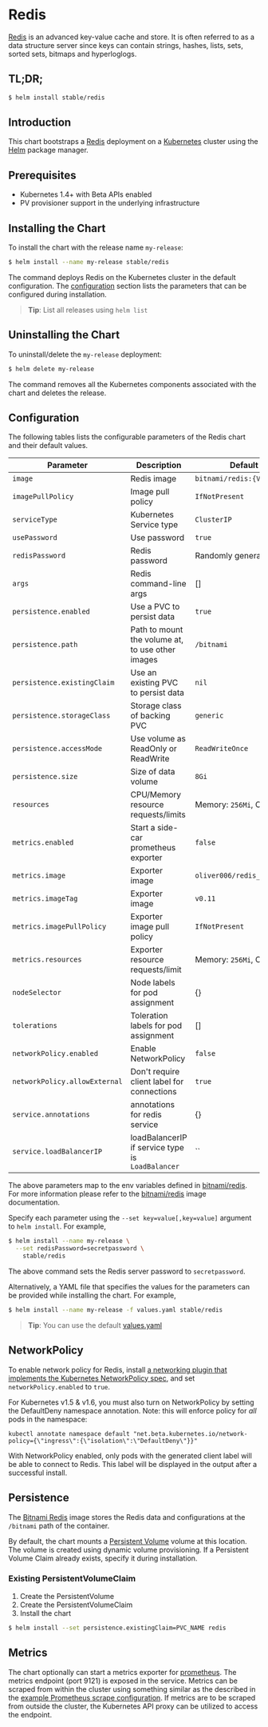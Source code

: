 # Redis

[Redis](http://redis.io/) is an advanced key-value cache and store. It is often referred to as a data structure server since keys can contain strings, hashes, lists, sets, sorted sets, bitmaps and hyperloglogs.

## TL;DR;

```bash
$ helm install stable/redis
```

## Introduction

This chart bootstraps a [Redis](https://github.com/bitnami/bitnami-docker-redis) deployment on a [Kubernetes](http://kubernetes.io) cluster using the [Helm](https://helm.sh) package manager.

## Prerequisites

- Kubernetes 1.4+ with Beta APIs enabled
- PV provisioner support in the underlying infrastructure

## Installing the Chart

To install the chart with the release name `my-release`:

```bash
$ helm install --name my-release stable/redis
```

The command deploys Redis on the Kubernetes cluster in the default configuration. The [configuration](#configuration) section lists the parameters that can be configured during installation.

> **Tip**: List all releases using `helm list`

## Uninstalling the Chart

To uninstall/delete the `my-release` deployment:

```bash
$ helm delete my-release
```

The command removes all the Kubernetes components associated with the chart and deletes the release.

## Configuration

The following tables lists the configurable parameters of the Redis chart and their default values.

|           Parameter           |                Description                       |           Default            |
|-------------------------------|--------------------------------------------------|------------------------------|
| `image`                       | Redis image                                      | `bitnami/redis:{VERSION}`    |
| `imagePullPolicy`             | Image pull policy                                | `IfNotPresent`               |
| `serviceType`                 | Kubernetes Service type                          | `ClusterIP`                  |
| `usePassword`                 | Use password                                     | `true`                       |
| `redisPassword`               | Redis password                                   | Randomly generated           |
| `args`                        | Redis command-line args                          | []                           |
| `persistence.enabled`         | Use a PVC to persist data                        | `true`                       |
| `persistence.path`            | Path to mount the volume at, to use other images | `/bitnami`                   |
| `persistence.existingClaim`   | Use an existing PVC to persist data              | `nil`                        |
| `persistence.storageClass`    | Storage class of backing PVC                     | `generic`                    |
| `persistence.accessMode`      | Use volume as ReadOnly or ReadWrite              | `ReadWriteOnce`              |
| `persistence.size`            | Size of data volume                              | `8Gi`                        |
| `resources`                   | CPU/Memory resource requests/limits              | Memory: `256Mi`, CPU: `100m` |
| `metrics.enabled`             | Start a side-car prometheus exporter             | `false`                      |
| `metrics.image`               | Exporter image                                   | `oliver006/redis_exporter`   |
| `metrics.imageTag`            | Exporter image                                   | `v0.11`                      |
| `metrics.imagePullPolicy`     | Exporter image pull policy                       | `IfNotPresent`               |
| `metrics.resources`           | Exporter resource requests/limit                 | Memory: `256Mi`, CPU: `100m` |
| `nodeSelector`                | Node labels for pod assignment                   | {}                           |
| `tolerations`                 | Toleration labels for pod assignment             | []                           |
| `networkPolicy.enabled`       | Enable NetworkPolicy                             | `false`                      |
| `networkPolicy.allowExternal` | Don't require client label for connections       | `true`                       |
| `service.annotations`         | annotations for redis service                    | {}                           |
| `service.loadBalancerIP`      | loadBalancerIP if service type is `LoadBalancer` | ``                           |

The above parameters map to the env variables defined in [bitnami/redis](http://github.com/bitnami/bitnami-docker-redis). For more information please refer to the [bitnami/redis](http://github.com/bitnami/bitnami-docker-redis) image documentation.

Specify each parameter using the `--set key=value[,key=value]` argument to `helm install`. For example,

```bash
$ helm install --name my-release \
  --set redisPassword=secretpassword \
    stable/redis
```

The above command sets the Redis server password to `secretpassword`.

Alternatively, a YAML file that specifies the values for the parameters can be provided while installing the chart. For example,

```bash
$ helm install --name my-release -f values.yaml stable/redis
```

> **Tip**: You can use the default [values.yaml](values.yaml)

## NetworkPolicy

To enable network policy for Redis, install
[a networking plugin that implements the Kubernetes NetworkPolicy spec](https://kubernetes.io/docs/tasks/administer-cluster/declare-network-policy#before-you-begin),
and set `networkPolicy.enabled` to `true`.

For Kubernetes v1.5 & v1.6, you must also turn on NetworkPolicy by setting
the DefaultDeny namespace annotation. Note: this will enforce policy for _all_ pods in the namespace:

    kubectl annotate namespace default "net.beta.kubernetes.io/network-policy={\"ingress\":{\"isolation\":\"DefaultDeny\"}}"

With NetworkPolicy enabled, only pods with the generated client label will be
able to connect to Redis. This label will be displayed in the output
after a successful install.

## Persistence

The [Bitnami Redis](https://github.com/bitnami/bitnami-docker-redis) image stores the Redis data and configurations at the `/bitnami` path of the container.

By default, the chart mounts a [Persistent Volume](http://kubernetes.io/docs/user-guide/persistent-volumes/) volume at this location. The volume is created using dynamic volume provisioning. If a Persistent Volume Claim already exists, specify it during installation.

### Existing PersistentVolumeClaim

1. Create the PersistentVolume
1. Create the PersistentVolumeClaim
1. Install the chart
```bash
$ helm install --set persistence.existingClaim=PVC_NAME redis
```

## Metrics
The chart optionally can start a metrics exporter for [prometheus](https://prometheus.io). The metrics endpoint (port 9121) is exposed in the service. Metrics can be scraped from within the cluster using something similar as the described in the [example Prometheus scrape configuration](https://github.com/prometheus/prometheus/blob/master/documentation/examples/prometheus-kubernetes.yml). If metrics are to be scraped from outside the cluster, the Kubernetes API proxy can be utilized to access the endpoint.
